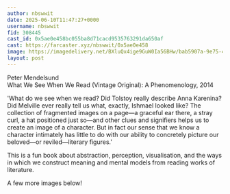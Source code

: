 ```yaml
---
author: nbswwit
date: 2025-06-10T11:47:27+0000
username: nbswwit
fid: 308445
cast_id: 0x5ae0e458bc055ba8d71cacd9535763291da650af
cast: https://farcaster.xyz/nbswwit/0x5ae0e458
image: https://imagedelivery.net/BXluQx4ige9GuW0Ia56BHw/bab5907a-9e75-4a5d-6ede-24fc88076500/original
layout: post
---
```

Peter Mendelsund   
What We See When We Read (Vintage Original): A Phenomenology, 2014  
  
'What do we see when we read? Did Tolstoy really describe Anna Karenina? Did Melville ever really tell us what, exactly, Ishmael looked like? The collection of fragmented images on a page—a graceful ear there, a stray curl, a hat positioned just so—and other clues and signifiers helps us to create an image of a character. But in fact our sense that we know a character intimately has little to do with our ability to concretely picture our beloved—or reviled—literary figures.'  
  
This is a fun book about abstraction, perception, visualisation, and the ways in which we construct meaning and mental models from reading works of literature.   
  
A few more images below!  

<img src='https://imagedelivery.net/BXluQx4ige9GuW0Ia56BHw/bab5907a-9e75-4a5d-6ede-24fc88076500/original' alt='' referrerpolicy='no-referrer'/>